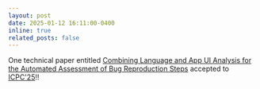 ```yaml
---
layout: post
date: 2025-01-12 16:11:00-0400
inline: true
related_posts: false
---
```


One technical paper entitled <a href="https://jmahmud47.github.io/publications/">Combining Language and App UI Analysis for the Automated Assessment of Bug Reproduction Steps</a> accepted to <a href="https://conf.researchr.org/home/icpc-2025">ICPC'25</a>!!
